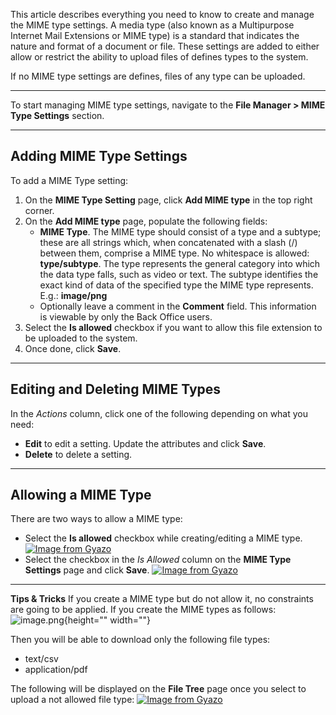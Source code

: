 This article describes everything you need to know to create and manage the MIME type settings.
A media type (also known as a Multipurpose Internet Mail Extensions or MIME type) is a standard that indicates the nature and format of a document or file. These settings are added to either allow or restrict the ability to upload files of defines types to the system.

If no MIME type settings are defines, files of any type can be uploaded.
***
To start managing MIME type settings, navigate to the **File Manager > MIME Type Settings** section.
***
## Adding MIME Type Settings
To add a MIME Type setting:
1. On the **MIME Type Setting** page, click **Add MIME type** in the top right corner. 
2. On the **Add MIME type** page, populate the following fields:
    * **MIME Type**. The MIME type should consist of a type and a subtype; these are all strings which, when concatenated with a slash (/) between them, comprise a MIME type. No whitespace is allowed: **type/subtype**. The type represents the general category into which the data type falls, such as video or text. The subtype identifies the exact kind of data of the specified type the MIME type represents. E.g.: **image/png**
    * Optionally leave a comment in the **Comment** field. This information is viewable by only the Back Office users.
3. Select the **Is allowed** checkbox if you want to allow this file extension to be uploaded to the system.
4. Once done, click **Save**.
***
## Editing and Deleting MIME Types
In the _Actions_ column, click one of the following depending on what you need:
* **Edit** to edit a setting. Update the attributes and click **Save**.
* **Delete** to delete a setting.
***
## Allowing a MIME Type
There are two ways to allow a MIME type:

* Select the **Is allowed** checkbox while creating/editing a MIME type.
    [![Image from Gyazo](https://i.gyazo.com/869bb4cf0cfa4654f1e56de5b9c7a54a.gif)](https://gyazo.com/869bb4cf0cfa4654f1e56de5b9c7a54a)
* Select the checkbox in the _Is Allowed_ column on the **MIME Type Settings** page and click **Save**.
    [![Image from Gyazo](https://i.gyazo.com/1a9a667bd6eea46d5070ed6fdee3b981.gif)](https://gyazo.com/1a9a667bd6eea46d5070ed6fdee3b981)
***
**Tips & Tricks**
If you create a MIME type but do not allow it, no constraints are going to be applied. 
If you create the MIME types as follows:
![image.png](https://cdn.document360.io/9fafa0d5-d76f-40c5-8b02-ab9515d3e879/Images/Documentation/image%28118%29.png){height="" width=""}

Then you will be able to download only the following file types:
* text/csv 
* application/pdf

The following will be displayed on the **File Tree** page once you select to upload a not allowed file type: 
[![Image from Gyazo](https://i.gyazo.com/3b2d3a67458794b48ae337117fb02d37.png)](https://gyazo.com/3b2d3a67458794b48ae337117fb02d37)